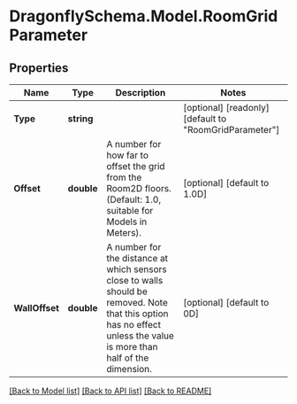 
# DragonflySchema.Model.RoomGridParameter

## Properties

Name | Type | Description | Notes
------------ | ------------- | ------------- | -------------
**Type** | **string** |  | [optional] [readonly] [default to "RoomGridParameter"]
**Offset** | **double** | A number for how far to offset the grid from the Room2D floors. (Default: 1.0, suitable for Models in Meters). | [optional] [default to 1.0D]
**WallOffset** | **double** | A number for the distance at which sensors close to walls should be removed. Note that this option has no effect unless the value is more than half of the dimension. | [optional] [default to 0D]

[[Back to Model list]](../README.md#documentation-for-models)
[[Back to API list]](../README.md#documentation-for-api-endpoints)
[[Back to README]](../README.md)

